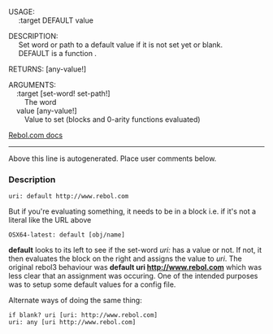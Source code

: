 USAGE:  
&nbsp;&nbsp;&nbsp;&nbsp;&nbsp;:target&nbsp;DEFAULT&nbsp;value  
  
DESCRIPTION:  
&nbsp;&nbsp;&nbsp;&nbsp;&nbsp;Set&nbsp;word&nbsp;or&nbsp;path&nbsp;to&nbsp;a&nbsp;default&nbsp;value&nbsp;if&nbsp;it&nbsp;is&nbsp;not&nbsp;set&nbsp;yet&nbsp;or&nbsp;blank.  
&nbsp;&nbsp;&nbsp;&nbsp;&nbsp;DEFAULT&nbsp;is&nbsp;a&nbsp;function&nbsp;.  
  
RETURNS:&nbsp;[any-value!]  
  
ARGUMENTS:  
&nbsp;&nbsp;&nbsp;&nbsp;:target&nbsp;[set-word!&nbsp;set-path!]  
&nbsp;&nbsp;&nbsp;&nbsp;&nbsp;&nbsp;&nbsp;&nbsp;The&nbsp;word  
&nbsp;&nbsp;&nbsp;&nbsp;value&nbsp;[any-value!]  
&nbsp;&nbsp;&nbsp;&nbsp;&nbsp;&nbsp;&nbsp;&nbsp;Value&nbsp;to&nbsp;set&nbsp;(blocks&nbsp;and&nbsp;0-arity&nbsp;functions&nbsp;evaluated)  

[Rebol.com docs](http://www.rebol.com/r3/docs/functions/default.html)
___
Above this line is autogenerated. Place user comments below.

### Description

    uri: default http://www.rebol.com

But if you're evaluating something, it needs to be in a block i.e. if it's not a literal like the URL above

    OSX64-latest: default [obj/name]
    
__default__ looks to its left to see if the set-word _uri:_ has a value or not.  If not, it then evaluates the block on the right and assigns the value to _uri_.  The original rebol3 behaviour was __default uri http://www.rebol.com__ which was less clear that an assignment was occuring.  One of the intended purposes was to setup some default values for a config file.

Alternate ways of doing the same thing:

    if blank? uri [uri: http://www.rebol.com]
    uri: any [uri http://www.rebol.com]
    
